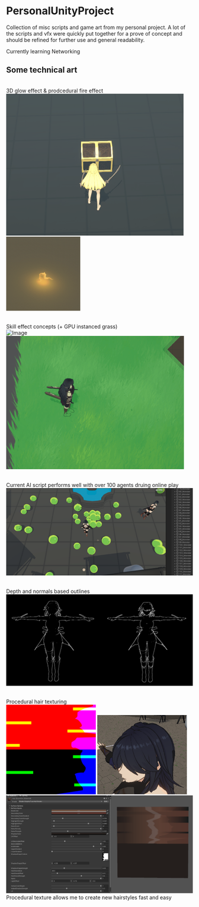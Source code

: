 # PersonalUnityProject

Collection of misc scripts and game art from my personal project.
A lot of the scripts and vfx were quickly put together for a prove of concept and should be refined for further use and general readability.

Currently learning Networking 

## Some technical art
<br/>3D glow effect & prodcedural fire effect<br/>
![Image](https://github.com/Korhrob/PersonalUnityProject/blob/main/Images/chests.gif?raw=true)
![Image](https://github.com/Korhrob/PersonalUnityProject/blob/main/Images/fire.gif?raw=true)

<br/>Skill effect concepts (+ GPU instanced grass)<br/>
![Image](https://github.com/Korhrob/PersonalUnityProject/blob/main/Images/whirlwind.gif?raw=true)
![Image](https://github.com/Korhrob/PersonalUnityProject/blob/main/Images/skillSwiftSlash.gif?raw=true)

<br/>Current AI script performs well with over 100 agents druing online play <br/>
![Image](https://github.com/Korhrob/PersonalUnityProject/blob/main/Images/ailist.png?raw=true)

<br/>Depth and normals based outlines<br/>
![Image](https://github.com/Korhrob/PersonalUnityProject/blob/main/Images/outlinesmaterial.png?raw=true)

<br/>Procedural hair texturing<br/>
<img src="https://github.com/Korhrob/PersonalUnityProject/blob/main/Images/HairTexture%20(1).png?raw=true" width="48%"/>
<img src="https://github.com/Korhrob/PersonalUnityProject/blob/main/Images/proceduralhair.png?raw=true" width=48%/>
<img src="https://github.com/Korhrob/PersonalUnityProject/blob/main/Images/hairshader.png?raw=true"/>
<br/>Procedural texture allows me to create new hairstyles fast and easy<br/>

